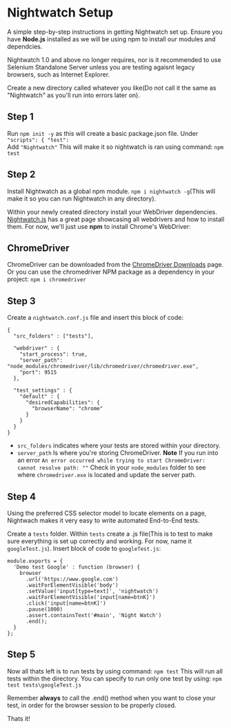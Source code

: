 # Nightwatch Setup
A simple step-by-step instructions in getting Nightwatch set up. Ensure you have **Node.js** installed as we will be using npm to install our modules and dependcies.

Nightwatch 1.0 and above no longer requires, nor is it recommended to use Selenium Standalone Server unless you are testing agaisnt legacy browsers, such as Internet Explorer.

Create a new directory called whatever you like(Do not call it the same as "Nightwatch" as you'll run into errors later on).

## Step 1

Run `npm init -y` as this will create a basic package.json file.
Under ```"scripts": {
    "test":```    
    Add `"Nightwatch"`
This will make it so nightwatch is ran using command: `npm test`


## Step 2

Install Nightwatch as a global npm module. `npm i nightwatch -g`(This will make it so you can run Nightwatch in any directory).

Within your newly created directory install your WebDriver dependencies. [Nightwatch.js](https://nightwatchjs.org/gettingstarted#installation) has a great page showcasing all webdrivers and how to install them. For now, we'll just use **npm** to install Chrome's WebDriver:

## ChromeDriver
ChromeDriver can be downloaded from the [ChromeDriver Downloads](https://chromedriver.chromium.org/downloads) page. Or you can use the chromedriver NPM package as a dependency in your project:
`npm i chromedriver`

## Step 3
Create a `nightwatch.conf.js` file and insert this block of code: 
```
{
  "src_folders" : ["tests"],

  "webdriver" : {
    "start_process": true,
    "server_path": "node_modules/chromedriver/lib/chromedriver/chromedriver.exe",
    "port": 9515
  },

  "test_settings" : {
    "default" : {
      "desiredCapabilities": {
        "browserName": "chrome"
      }
    }
  }
}
```

- `src_folders` indicates where your tests are stored within your directory.
- `server_path` Is where you're storing ChromeDriver. **Note** If you run into an error ```An error occurred while trying to start ChromeDriver: cannot resolve path: ""```  Check in your `node_modules` folder to see where `chromedriver.exe` is located and update the server path. 

## Step 4

Using the preferred CSS selector model to locate elements on a page, Nightwach makes it very easy to write automated End-to-End tests.

Create a `tests` folder. Within `tests` create a .js file(This is to test to make sure everything is set up correctly and working. For now, name it `googleTest.js`).
Insert block of code to `googleTest.js`:

```
module.exports = {
  'Demo test Google' : function (browser) {
    browser
      .url('https://www.google.com')
      .waitForElementVisible('body')
      .setValue('input[type=text]', 'nightwatch')
      .waitForElementVisible('input[name=btnK]')
      .click('input[name=btnK]')
      .pause(1000)
      .assert.containsText('#main', 'Night Watch')
      .end();
  }
};
```

## Step 5
Now all thats left is to run tests by using command: `npm test` This will run all tests within the directory. You can specify to run only one test by using: `npm test tests\googleTest.js`

Remember **always** to call the .end() method when you want to close your test, in order for the browser session to be properly closed.

Thats it!
